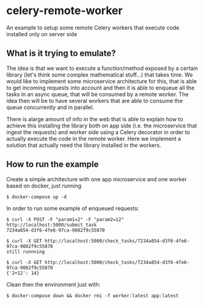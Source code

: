 # celery-remote-worker
An example to setup some remote Celery workers that execute code installed only on server side

What is it trying to emulate?
-----------------------------

The idea is that we want to execute a function/method exposed by a certain library (let's think some
complex mathematical stuff...) that takes time. We would like to implement some microservice architecture
for this, that is able to get incoming requests into account and then it is able to enqueue all the tasks
in an async queue, that will be consumed by a remote worker. The idea then will be to have several workers
that are able to consume the queue concurrently and in parallel.

There is alarge amount of info in the web that is able to explain how to achieve this installing the library
both on app side (i.e. the microservice that ingest the requests) and worker side using a Celery decorator
in order to actually execute the code in the remote worker. Here we implement a solution that actually
need the library installed in the workers.

How to run the example
----------------------

Create a simple architecture with one app microservice and one worker based on docker, just running

```
$ docker-compose up -d
```

In order to run some example of enqueued requests:

```
$ curl -X POST -F "param1=2" -F "param2=12" http://localhost:5000/submit_task
7234a854-d3f6-4fe6-97ca-9082f9c55870

$ curl -X GET http://localhost:5000/check_tasks/7234a854-d3f6-4fe6-97ca-9082f9c55870
still runnning

$ curl -X GET http://localhost:5000/check_tasks/7234a854-d3f6-4fe6-97ca-9082f9c55870
{'2+12': 14}
```

Clean then the environment just with:

```
$ docker-compose down && docker rmi -f worker:latest app:latest
```
